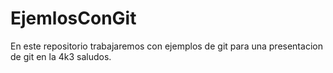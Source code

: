 # EjemlosConGit
En este repositorio trabajaremos con ejemplos de git
para una presentacion de git en la 4k3
saludos.

